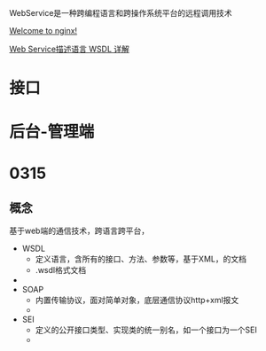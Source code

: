 WebService是一种跨编程语言和跨操作系统平台的远程调用技术

[Welcome to nginx!](http://nginx.org/)

[Web Service描述语言 WSDL 详解](http://staff.ustc.edu.cn/~shizhu/DotNet/WSDLxj.htm)



# 接口


# 后台-管理端



# 0315
## 概念
基于web端的通信技术，跨语言跨平台，

- WSDL
  - 定义语言，含所有的接口、方法、参数等，基于XML，的文档
  - .wsdl格式文档
-
- SOAP
  - 内置传输协议，面对简单对象，底层通信协议http+xml报文
  -
- SEI
  - 定义的公开接口类型、实现类的统一别名，如一个接口为一个SEI
  -




## 

## 


